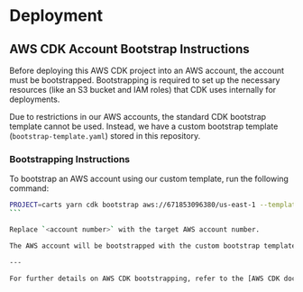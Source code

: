 # Deployment

## AWS CDK Account Bootstrap Instructions

Before deploying this AWS CDK project into an AWS account, the account must be bootstrapped. Bootstrapping is required to set up the necessary resources (like an S3 bucket and IAM roles) that CDK uses internally for deployments.

Due to restrictions in our AWS accounts, the standard CDK bootstrap template cannot be used. Instead, we have a custom bootstrap template (`bootstrap-template.yaml`) stored in this repository.

### Bootstrapping Instructions

To bootstrap an AWS account using our custom template, run the following command:

````bash
PROJECT=carts yarn cdk bootstrap aws://671853096380/us-east-1 --template deployment/bootstrap-template.yaml --context stage=bootstrap
```

Replace `<account number>` with the target AWS account number.

The AWS account will be bootstrapped with the custom bootstrap template and ready for deploying this CDK project.

---

For further details on AWS CDK bootstrapping, refer to the [AWS CDK documentation](https://docs.aws.amazon.com/cdk/latest/guide/bootstrapping.html).
````
